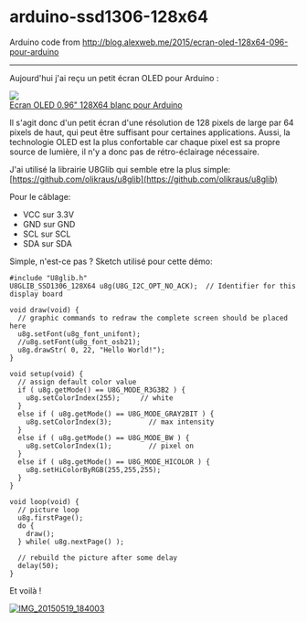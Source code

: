 # arduino-ssd1306-128x64
Arduino code from http://blog.alexweb.me/2015/ecran-oled-128x64-096-pour-arduino

---

Aujourd'hui j'ai reçu un petit écran OLED pour Arduino :

[![](http://i01.i.aliimg.com/wsphoto/v0/2053303145_1/0-96-Inch-I2C-IIC-Serial-font-b-128X64-b-font-font-b-OLED-b-font.jpg_220x220.jpg)<span style="display: block;">Ecran OLED 0.96" 128X64 blanc pour Arduino</span>](https://s.click.aliexpress.com/e/_DDIVYsl)

Il s'agit donc d'un petit écran d'une résolution de 128 pixels de large par 64 pixels de haut, qui peut être suffisant pour certaines applications. Aussi, la technologie OLED est la plus confortable car chaque pixel est sa propre source de lumière, il n'y a donc pas de rétro-éclairage nécessaire.

J'ai utilisé la librairie U8Glib qui semble etre la plus simple: [https://github.com/olikraus/u8glib](https://github.com/olikraus/u8glib) 

Pour le câblage: 

 * VCC sur 3.3V 
 * GND sur GND 
 * SCL sur SCL 
 * SDA sur SDA

Simple, n'est-ce pas ? Sketch utilisé pour cette démo:

```Arduino
#include "U8glib.h"
U8GLIB_SSD1306_128X64 u8g(U8G_I2C_OPT_NO_ACK);  // Identifier for this display board

void draw(void) {
  // graphic commands to redraw the complete screen should be placed here  
  u8g.setFont(u8g_font_unifont);
  //u8g.setFont(u8g_font_osb21);
  u8g.drawStr( 0, 22, "Hello World!");
}

void setup(void) {
  // assign default color value
  if ( u8g.getMode() == U8G_MODE_R3G3B2 ) {
    u8g.setColorIndex(255);     // white
  }
  else if ( u8g.getMode() == U8G_MODE_GRAY2BIT ) {
    u8g.setColorIndex(3);         // max intensity
  }
  else if ( u8g.getMode() == U8G_MODE_BW ) {
    u8g.setColorIndex(1);         // pixel on
  }
  else if ( u8g.getMode() == U8G_MODE_HICOLOR ) {
    u8g.setHiColorByRGB(255,255,255);
  }
}

void loop(void) {
  // picture loop
  u8g.firstPage();  
  do {
    draw();
  } while( u8g.nextPage() );

  // rebuild the picture after some delay
  delay(50);
}
```

Et voilà !

[![IMG_20150519_184003](http://blog.alexweb.me/wp-content/uploads/2015/05/IMG_20150519_1840031-290x220.jpg)](http://blog.alexweb.me/wp-content/uploads/2015/05/IMG_20150519_1840031.jpg)
